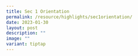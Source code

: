 ```yaml
---
title: Sec 1 Orientation
permalink: /resource/highlights/sec1orientation/
date: 2023-01-30
layout: post
description: ""
image: ""
variant: tiptap
---
```

